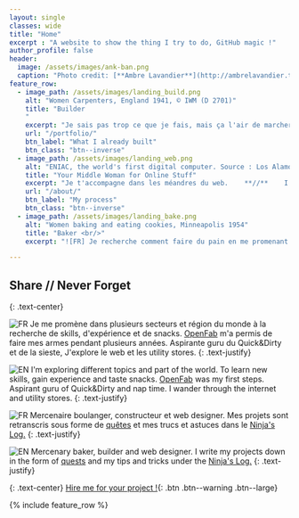 ```yaml
---
layout: single
classes: wide
title: "Home"
excerpt : "A website to show the thing I try to do, GitHub magic !"
author_profile: false
header:
  image: /assets/images/ank-ban.png
  caption: "Photo credit: [**Ambre Lavandier**](http://ambrelavandier.tumblr.com/)"
feature_row:
  - image_path: /assets/images/landing_build.png
    alt: "Women Carpenters, England 1941, © IWM (D 2701)"
    title: "Builder
    "
    excerpt: "Je sais pas trop ce que je fais, mais ça l'air de marcher.    **//**    I don't know what I'm doing, but it kind of works."
    url: "/portfolio/"
    btn_label: "What I already built"
    btn_class: "btn--inverse"
  - image_path: /assets/images/landing_web.png
    alt: "ENIAC, the world's first digital computer. Source : Los Alamos"
    title: "Your Middle Woman for Online Stuff"
    excerpt: "Je t'accompagne dans les méandres du web.    **//**    I will guide you into the world wild web."
    url: "/about/"
    btn_label: "My process"
    btn_class: "btn--inverse"
  - image_path: /assets/images/landing_bake.png
    alt: "Women baking and eating cookies, Minneapolis 1954"
    title: "Baker <br/>"
    excerpt: "![FR] Je recherche comment faire du pain en me promenant. Pain sur commande en France.![EN] I research how to do bread everywhere. Bread on order in France."

---
```


[FR]:https://user-images.githubusercontent.com/25099826/38572363-383b1b2a-3cf3-11e8-9c2c-47626e7eb523.png
[EN]:https://user-images.githubusercontent.com/25099826/38572348-2adf455a-3cf3-11e8-8b14-a0ef13f9c261.png

## Share // Never Forget 
{: .text-center}


![FR] Je me promène dans plusieurs secteurs et région du monde à la recherche de skills, d'expérience et de snacks.
[OpenFab](http://openfab.be) m'a permis de faire mes armes pendant plusieurs années. Aspirante guru du Quick&Dirty et de la sieste, J'explore le web et les utility stores.
{: .text-justify}

![EN] I'm exploring different topics and part of the world. To learn new skills, gain experience and taste snacks.
[OpenFab](http://openfab.be) was my first steps. Aspirant guru of Quick&Dirty and nap time. I wander through the internet and utility stores.
{: .text-justify}

![FR] Mercenaire boulanger, constructeur et web designer. Mes projets sont retranscris sous forme de [quêtes](/portfolio/) et mes trucs et astuces dans le [Ninja's Log.](/blog/year-archive/)
{: .text-justify}

![EN] Mercenary baker, builder and web designer. I write my projects down in the form of [quests](/portfolio/) and my tips and tricks under the [Ninja's Log.](/blog/year-archive/)
{: .text-justify}

{: .text-center}
[Hire me for your project !](/about/){: .btn .btn--warning .btn--large}

{% include feature_row %}



